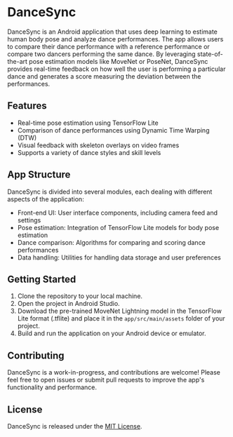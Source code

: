 # DanceSync

DanceSync is an Android application that uses deep learning to estimate human body pose and analyze dance performances. The app allows users to compare their dance performance with a reference performance or compare two dancers performing the same dance. By leveraging state-of-the-art pose estimation models like MoveNet or PoseNet, DanceSync provides real-time feedback on how well the user is performing a particular dance and generates a score measuring the deviation between the performances.

## Features

- Real-time pose estimation using TensorFlow Lite
- Comparison of dance performances using Dynamic Time Warping (DTW)
- Visual feedback with skeleton overlays on video frames
- Supports a variety of dance styles and skill levels

## App Structure

DanceSync is divided into several modules, each dealing with different aspects of the application:

- Front-end UI: User interface components, including camera feed and settings
- Pose estimation: Integration of TensorFlow Lite models for body pose estimation
- Dance comparison: Algorithms for comparing and scoring dance performances
- Data handling: Utilities for handling data storage and user preferences

## Getting Started

1. Clone the repository to your local machine.
2. Open the project in Android Studio.
3. Download the pre-trained MoveNet Lightning model in the TensorFlow Lite format (.tflite) and place it in the `app/src/main/assets` folder of your project.
4. Build and run the application on your Android device or emulator.

## Contributing

DanceSync is a work-in-progress, and contributions are welcome! Please feel free to open issues or submit pull requests to improve the app's functionality and performance.

## License

DanceSync is released under the [MIT License](LICENSE).

